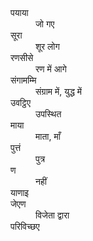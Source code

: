 <sutra-glossary>

<dl>

<dt>पयाया</dt>
<dd>जो गए</dd>

<dt>सूरा</dt>
<dd>शूर लोग</dd>

<dt>रणसीसे</dt>
<dd>रण में आगे</dd>

<dt>संगामम्मि</dt>
<dd>संग्राम में, युद्ध में</dd>

<dt>उवट्ठिए</dt>
<dd>उपस्थित</dd>

<dt>माया</dt>
<dd>माता, माँ</dd>

<dt>पुत्तं</dt>
<dd>पुत्र</dd>

<dt>ण</dt>
<dd>नहीं</dd>

<dt>याणाइ</dt>
<dd></dd>

<dt>जेएण</dt>
<dd>विजेता द्वारा</dd>

<dt>परिविच्छए</dt>
<dd></dd>

</dl>

</sutra-glossary>